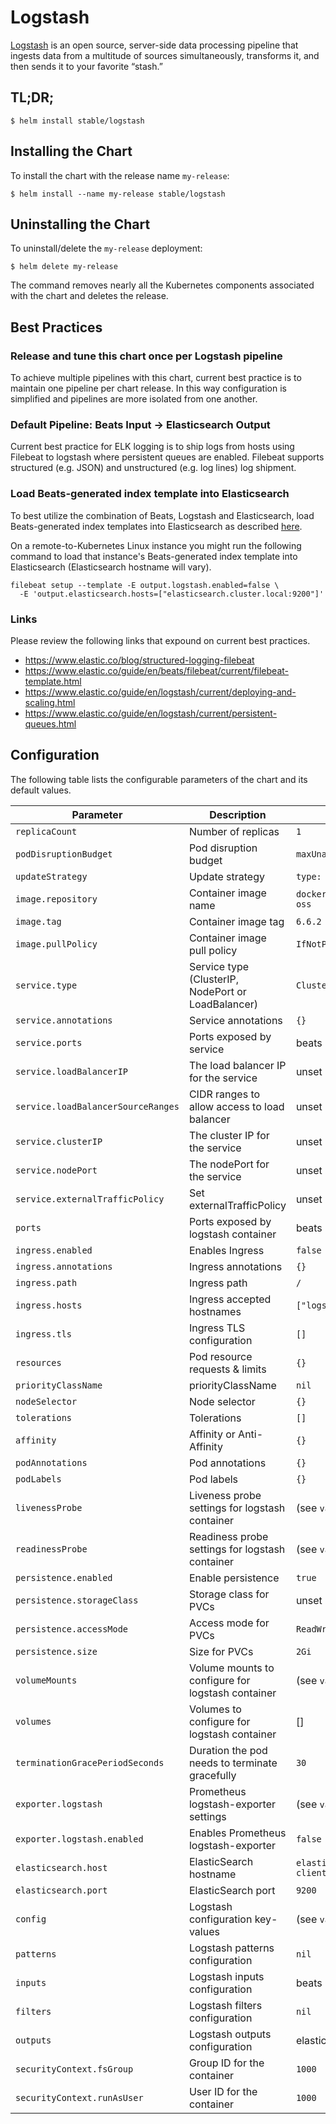 # Logstash

[Logstash](https://www.elastic.co/products/logstash) is an open source, server-side data processing pipeline that ingests data from a multitude of sources simultaneously, transforms it, and then sends it to your favorite “stash.”

## TL;DR;

```console
$ helm install stable/logstash
```

## Installing the Chart

To install the chart with the release name `my-release`:

```console
$ helm install --name my-release stable/logstash
```

## Uninstalling the Chart

To uninstall/delete the `my-release` deployment:

```console
$ helm delete my-release
```

The command removes nearly all the Kubernetes components associated with the
chart and deletes the release.

## Best Practices

### Release and tune this chart once per Logstash pipeline

To achieve multiple pipelines with this chart, current best practice is to
maintain one pipeline per chart release. In this way configuration is
simplified and pipelines are more isolated from one another.

### Default Pipeline: Beats Input -> Elasticsearch Output

Current best practice for ELK logging is to ship logs from hosts using Filebeat
to logstash where persistent queues are enabled. Filebeat supports structured
(e.g. JSON) and unstructured (e.g. log lines) log shipment.

### Load Beats-generated index template into Elasticsearch

To best utilize the combination of Beats, Logstash and Elasticsearch,
load Beats-generated index templates into Elasticsearch as described [here](
https://www.elastic.co/guide/en/beats/filebeat/current/filebeat-template.html).

On a remote-to-Kubernetes Linux instance you might run the following command to
load that instance's Beats-generated index template into Elasticsearch
(Elasticsearch hostname will vary).

```
filebeat setup --template -E output.logstash.enabled=false \
  -E 'output.elasticsearch.hosts=["elasticsearch.cluster.local:9200"]'
```

### Links

Please review the following links that expound on current best practices.

- https://www.elastic.co/blog/structured-logging-filebeat
- https://www.elastic.co/guide/en/beats/filebeat/current/filebeat-template.html
- https://www.elastic.co/guide/en/logstash/current/deploying-and-scaling.html
- https://www.elastic.co/guide/en/logstash/current/persistent-queues.html

## Configuration

The following table lists the configurable parameters of the chart and its default values.

|              Parameter             |                    Description                     |                     Default                      |
| ---------------------------------- | -------------------------------------------------- | ------------------------------------------------ |
| `replicaCount`                     | Number of replicas                                 | `1`                                              |
| `podDisruptionBudget`              | Pod disruption budget                              | `maxUnavailable: 1`                              |
| `updateStrategy`                   | Update strategy                                    | `type: RollingUpdate`                            |
| `image.repository`                 | Container image name                               | `docker.elastic.co/logstash/logstash-oss`        |
| `image.tag`                        | Container image tag                                | `6.6.2`                                          |
| `image.pullPolicy`                 | Container image pull policy                        | `IfNotPresent`                                   |
| `service.type`                     | Service type (ClusterIP, NodePort or LoadBalancer) | `ClusterIP`                                      |
| `service.annotations`              | Service annotations                                | `{}`                                             |
| `service.ports`                    | Ports exposed by service                           | beats                                            |
| `service.loadBalancerIP`           | The load balancer IP for the service               | unset                                            |
| `service.loadBalancerSourceRanges` | CIDR ranges to allow access to load balancer       | unset                                            |
| `service.clusterIP`                | The cluster IP for the service                     | unset                                            |
| `service.nodePort`                 | The nodePort for the service                       | unset                                            |
| `service.externalTrafficPolicy`    | Set externalTrafficPolicy                          | unset                                            |
| `ports`                            | Ports exposed by logstash container                | beats                                            |
| `ingress.enabled`                  | Enables Ingress                                    | `false`                                          |
| `ingress.annotations`              | Ingress annotations                                | `{}`                                             |
| `ingress.path`                     | Ingress path                                       | `/`                                              |
| `ingress.hosts`                    | Ingress accepted hostnames                         | `["logstash.cluster.local"]`                     |
| `ingress.tls`                      | Ingress TLS configuration                          | `[]`                                             |
| `resources`                        | Pod resource requests & limits                     | `{}`                                             |
| `priorityClassName`                | priorityClassName                                  | `nil`                                            |
| `nodeSelector`                     | Node selector                                      | `{}`                                             |
| `tolerations`                      | Tolerations                                        | `[]`                                             |
| `affinity`                         | Affinity or Anti-Affinity                          | `{}`                                             |
| `podAnnotations`                   | Pod annotations                                    | `{}`                                             |
| `podLabels`                        | Pod labels                                         | `{}`                                             |
| `livenessProbe`                    | Liveness probe settings for logstash container     | (see `values.yaml`)                              |
| `readinessProbe`                   | Readiness probe settings for logstash container    | (see `values.yaml`)                              |
| `persistence.enabled`              | Enable persistence                                 | `true`                                           |
| `persistence.storageClass`         | Storage class for PVCs                             | unset                                            |
| `persistence.accessMode`           | Access mode for PVCs                               | `ReadWriteOnce`                                  |
| `persistence.size`                 | Size for PVCs                                      | `2Gi`                                            |
| `volumeMounts`                     | Volume mounts to configure for logstash container  | (see `values.yaml`)                              |
| `volumes`                          | Volumes to configure for logstash container        | []                                               |
| `terminationGracePeriodSeconds`    | Duration the pod needs to terminate gracefully     | `30`                                             |
| `exporter.logstash`                | Prometheus logstash-exporter settings              | (see `values.yaml`)                              |
| `exporter.logstash.enabled`        | Enables Prometheus logstash-exporter               | `false`                                          |
| `elasticsearch.host`               | ElasticSearch hostname                             | `elasticsearch-client.default.svc.cluster.local` |
| `elasticsearch.port`               | ElasticSearch port                                 | `9200`                                           |
| `config`                           | Logstash configuration key-values                  | (see `values.yaml`)                              |
| `patterns`                         | Logstash patterns configuration                    | `nil`                                            |
| `inputs`                           | Logstash inputs configuration                      | beats                                            |
| `filters`                          | Logstash filters configuration                     | `nil`                                            |
| `outputs`                          | Logstash outputs configuration                     | elasticsearch                                    |
| `securityContext.fsGroup`          | Group ID for the container                         | `1000`                                           |
| `securityContext.runAsUser`        | User ID for the container                          | `1000`                                           |
